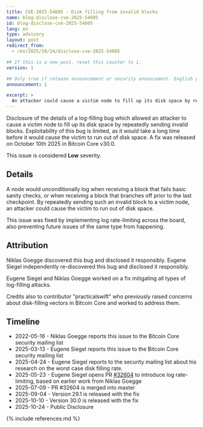 ```yaml
---
title: CVE-2025-54605 - Disk filling from invalid blocks
name: blog-disclose-cve-2025-54605
id: blog-disclose-cve-2025-54605
lang: en
type: advisory
layout: post
redirect_from:
  - /en/2025/10/24/disclose-cve-2025-54605

## If this is a new post, reset this counter to 1.
version: 1

## Only true if release announcement or security annoucement. English posts only
announcement: 1

excerpt: >
  An attacker could cause a victim node to fill up its disk space by repeatedly sending invalid blocks. A fix was released on October 10th 2025 in Bitcoin Core v30.0.
---
```


Disclosure of the details of a log-filling bug which allowed an attacker to cause a victim node to
fill up its disk space by repeatedly sending invalid blocks. Exploitability of this bug is limited,
as it would take a long time before it would cause the victim to run out of disk space. A fix was
released on October 10th 2025 in Bitcoin Core v30.0.

This issue is considered **Low** severity.

## Details

A node would unconditionally log when receiving a block that fails basic sanity checks, or when
receiving a block that branches off prior to the last checkpoint. By repeatedly sending such an
invalid block to a victim node, an attacker could cause the victim to run out of disk space.

This issue was fixed by implementing log rate-limiting across the board, also preventing future
issues of the same type from happening.

## Attribution

Niklas Goegge discovered this bug and disclosed it responsibly. Eugene Siegel independently
re-discovered this bug and disclosed it responsibly.

Eugene Siegel and Niklas Goegge worked on a fix mitigating all types of log-filling attacks.

Credits also to contributor "practicalswift" who previously raised concerns
about disk-filling vectors in Bitcoin Core and worked to address them.

## Timeline

- 2022-05-16 - Niklas Goegge reports this issue to the Bitcoin Core security mailing list
- 2025-03-13 - Eugene Siegel reports this issue to the Bitcoin Core security mailing list
- 2025-04-24 - Eugene Siegel reports to the security mailing list about his research on the worst
  case disk filling rate.
- 2025-05-23 - Eugene Siegel opens PR [#32604](https://github.com/bitcoin/bitcoin/pull/32604) to
  introduce log rate-limiting, based on earlier work from Niklas Goegge
- 2025-07-09 - PR #32604 is merged into master
- 2025-09-04 - Version 29.1 is released with the fix
- 2025-10-10 - Version 30.0 is released with the fix
- 2025-10-24 - Public Disclosure

{% include references.md %}
